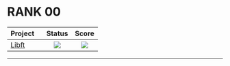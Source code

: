 # RANK 00
 <div align="center">

 | Project                                                      |      Status       | Score |
 | :----------------------------------------------------------- | :----------: | :------------: |
 |[Libft](https://github.com/davidmonteiro03/42-Cursus/tree/main/Projects/RANK00/libft)                | <img src="https://img.shields.io/badge/done-sucess" /> | <img src="https://img.shields.io/badge/125%20%2F%20100%20%E2%98%85-success" />  |

 ------
 </div>
